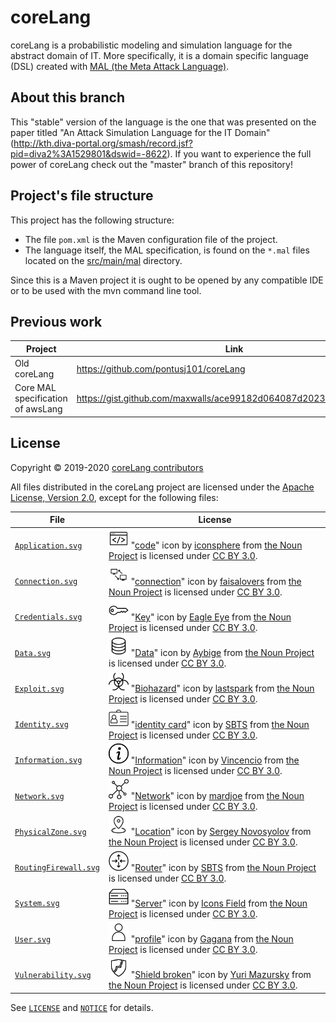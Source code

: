 # coreLang
coreLang is a probabilistic modeling and simulation language for the abstract domain of IT. More specifically, it is a domain specific language (DSL) created with [MAL (the Meta Attack Language)](https://mal-lang.org/).

## About this branch

This "stable" version of the language is the one that was presented on the paper titled "An Attack Simulation Language for the IT Domain" (http://kth.diva-portal.org/smash/record.jsf?pid=diva2%3A1529801&dswid=-8622). If you want to experience the full power of coreLang check out the "master" branch of this repository!

## Project's file structure

This project has the following structure:

* The file `pom.xml` is the Maven configuration file of the project.
* The language itself, the MAL specification, is found on the `*.mal` files located on the [src/main/mal](src/main/mal) directory.

Since this is a Maven project it is ought to be opened by any compatible IDE or to be used with the mvn command line tool.

## Previous work

| Project | Link |
| --- | --- |
| Old coreLang | <https://github.com/pontusj101/coreLang> |
| Core MAL specification of awsLang | <https://gist.github.com/maxwalls/ace99182d064087d2023553337e953c4> |

## License

Copyright © 2019-2020 [coreLang contributors](https://mal-lang.org/coreLang/contributors.html)

All files distributed in the coreLang project are licensed under the [Apache License, Version 2.0](https://www.apache.org/licenses/LICENSE-2.0), except for the following files:

| File | License |
| --- | --- |
| [`Application.svg`](src/main/resources/icons/Application.svg) | <img src="src/main/resources/icons/Application.svg" alt="Application.svg" width="32" height="32"/> "[code](https://thenounproject.com/term/code/409495/)" icon by [iconsphere](https://thenounproject.com/iconsphere/) from [the Noun Project](https://thenounproject.com/) is licensed under [CC BY 3.0](https://creativecommons.org/licenses/by/3.0/). |
| [`Connection.svg`](src/main/resources/icons/Connection.svg) | <img src="src/main/resources/icons/Connection.svg" alt="Connection.svg" width="32" height="32"/> "[connection](https://thenounproject.com/term/connection/2968722/)" icon by [faisalovers](https://thenounproject.com/muhammadfaisal40/) from [the Noun Project](https://thenounproject.com/) is licensed under [CC BY 3.0](https://creativecommons.org/licenses/by/3.0/). |
| [`Credentials.svg`](src/main/resources/icons/Credentials.svg) | <img src="src/main/resources/icons/Credentials.svg" alt="Credentials.svg" width="32" height="32"/> "[Key](https://thenounproject.com/term/key/2284382/)" icon by [Eagle Eye](https://thenounproject.com/eagleeye/) from [the Noun Project](https://thenounproject.com/) is licensed under [CC BY 3.0](https://creativecommons.org/licenses/by/3.0/). |
| [`Data.svg`](src/main/resources/icons/Data.svg) | <img src="src/main/resources/icons/Data.svg" alt="Data.svg" width="32" height="32"/> "[Data](https://thenounproject.com/term/data/1522775/)" icon by [Aybige](https://thenounproject.com/aybigeaya/) from [the Noun Project](https://thenounproject.com/) is licensed under [CC BY 3.0](https://creativecommons.org/licenses/by/3.0/). |
| [`Exploit.svg`](src/main/resources/icons/Exploit.svg) | <img src="src/main/resources/icons/Exploit.svg" alt="Exploit.svg" width="32" height="32"/> "[Biohazard](https://thenounproject.com/term/biohazard/288075/)" icon by [lastspark](https://thenounproject.com/lastspark/) from [the Noun Project](https://thenounproject.com/) is licensed under [CC BY 3.0](https://creativecommons.org/licenses/by/3.0/). |
| [`Identity.svg`](src/main/resources/icons/Identity.svg) | <img src="src/main/resources/icons/Identity.svg" alt="Identity.svg" width="32" height="32"/> "[identity card](https://thenounproject.com/term/identity-card/2894224/)" icon by [SBTS](https://thenounproject.com/sbts2018/) from [the Noun Project](https://thenounproject.com/) is licensed under [CC BY 3.0](https://creativecommons.org/licenses/by/3.0/). |
| [`Information.svg`](src/main/resources/icons/Information.svg) | <img src="src/main/resources/icons/Information.svg" alt="Information.svg" width="32" height="32"/> "[Information](https://thenounproject.com/term/information/3267721/)" icon by [Vincencio](https://thenounproject.com/vincenciogilberto/) from [the Noun Project](https://thenounproject.com/) is licensed under [CC BY 3.0](https://creativecommons.org/licenses/by/3.0/). |
| [`Network.svg`](src/main/resources/icons/Network.svg) | <img src="src/main/resources/icons/Network.svg" alt="Network.svg" width="32" height="32"/> "[Network](https://thenounproject.com/term/network/2580746/)" icon by [mardjoe](https://thenounproject.com/mereketeheloany/) from [the Noun Project](https://thenounproject.com/) is licensed under [CC BY 3.0](https://creativecommons.org/licenses/by/3.0/). |
| [`PhysicalZone.svg`](src/main/resources/icons/PhysicalZone.svg) | <img src="src/main/resources/icons/PhysicalZone.svg" alt="PhysicalZone.svg" width="32" height="32"/> "[Location](https://thenounproject.com/term/location/197119/)" icon by [Sergey Novosyolov](https://thenounproject.com/sergey.novosyolov/) from [the Noun Project](https://thenounproject.com/) is licensed under [CC BY 3.0](https://creativecommons.org/licenses/by/3.0/). |
| [`RoutingFirewall.svg`](src/main/resources/icons/RoutingFirewall.svg) | <img src="src/main/resources/icons/RoutingFirewall.svg" alt="RoutingFirewall.svg" width="32" height="32"/> "[Router](https://thenounproject.com/term/router/1602484/)" icon by [SBTS](https://thenounproject.com/sbts2018/) from [the Noun Project](https://thenounproject.com/) is licensed under [CC BY 3.0](https://creativecommons.org/licenses/by/3.0/). |
| [`System.svg`](src/main/resources/icons/System.svg) | <img src="src/main/resources/icons/System.svg" alt="System.svg" width="32" height="32"/> "[Server](https://thenounproject.com/term/server/3303099/)" icon by [Icons Field](https://thenounproject.com/iconsdream96/) from [the Noun Project](https://thenounproject.com/) is licensed under [CC BY 3.0](https://creativecommons.org/licenses/by/3.0/). |
| [`User.svg`](src/main/resources/icons/User.svg) | <img src="src/main/resources/icons/User.svg" alt="User.svg" width="32" height="32"/> "[profile](https://thenounproject.com/term/profile/2027523/)" icon by [Gagana](https://thenounproject.com/gaganasaki10/) from [the Noun Project](https://thenounproject.com/) is licensed under [CC BY 3.0](https://creativecommons.org/licenses/by/3.0/). |
| [`Vulnerability.svg`](src/main/resources/icons/Vulnerability.svg) | <img src="src/main/resources/icons/Vulnerability.svg" alt="Vulnerability.svg" width="32" height="32"/> "[Shield broken](https://thenounproject.com/term/shield-broken/303944/)" icon by [Yuri Mazursky](https://thenounproject.com/colo/) from [the Noun Project](https://thenounproject.com/) is licensed under [CC BY 3.0](https://creativecommons.org/licenses/by/3.0/). |

See [`LICENSE`](LICENSE) and [`NOTICE`](NOTICE) for details.
